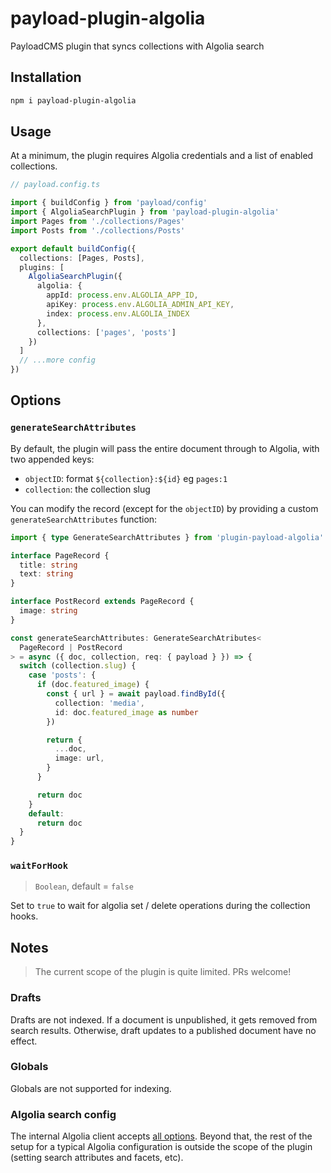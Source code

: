 # payload-plugin-algolia

PayloadCMS plugin that syncs collections with Algolia search

## Installation

```sh
npm i payload-plugin-algolia
```

## Usage

At a minimum, the plugin requires Algolia credentials and a list of enabled collections.

```ts
// payload.config.ts

import { buildConfig } from 'payload/config'
import { AlgoliaSearchPlugin } from 'payload-plugin-algolia'
import Pages from './collections/Pages'
import Posts from './collections/Posts'

export default buildConfig({
  collections: [Pages, Posts],
  plugins: [
    AlgoliaSearchPlugin({
      algolia: {
        appId: process.env.ALGOLIA_APP_ID,
        apiKey: process.env.ALGOLIA_ADMIN_API_KEY,
        index: process.env.ALGOLIA_INDEX
      },
      collections: ['pages', 'posts']
    })
  ]
  // ...more config
})

```

## Options

### `generateSearchAttributes`

By default, the plugin will pass the entire document through to Algolia, with two appended keys:

* `objectID`: format `${collection}:${id}` eg `pages:1`
* `collection`: the collection slug

You can modify the record (except for the `objectID`) by providing a custom `generateSearchAttributes` function:

```ts
import { type GenerateSearchAttributes } from 'plugin-payload-algolia'

interface PageRecord {
  title: string
  text: string
}

interface PostRecord extends PageRecord {
  image: string
}

const generateSearchAttributes: GenerateSearchAtributes<
  PageRecord | PostRecord
> = async ({ doc, collection, req: { payload } }) => {
  switch (collection.slug) {
    case 'posts': {
      if (doc.featured_image) {
        const { url } = await payload.findById({
          collection: 'media',
          id: doc.featured_image as number
        })

        return {
          ...doc,
          image: url,
        }
      }

      return doc
    }
    default:
      return doc
  }
} 
```

### `waitForHook`

> `Boolean`, default = `false`

Set to `true` to wait for algolia set / delete operations during the collection hooks.

## Notes

> The current scope of the plugin is quite limited. PRs welcome!

### Drafts
Drafts are not indexed. If a document is unpublished, it gets removed from search results. Otherwise, draft updates to a published document have no effect.

### Globals

Globals are not supported for indexing.

### Algolia search config

The internal Algolia client accepts [all options](https://github.com/algolia/algoliasearch-client-javascript/blob/master/packages/algoliasearch/src/types/AlgoliaSearchOptions.ts). Beyond that, the rest of the setup for a typical Algolia configuration is outside the scope of the plugin (setting search attributes and facets, etc).
